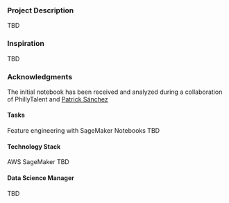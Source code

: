 ### Project Description
TBD

### Inspiration
TBD

### Acknowledgments
The initial notebook has been received and analyzed during a collaboration of PhillyTalent and [Patrick Sánchez](https://www.kaggle.com/saga21)

#### Tasks
Feature engineering with SageMaker Notebooks
TBD

#### Technology Stack
AWS SageMaker
TBD

#### Data Science Manager
TBD
